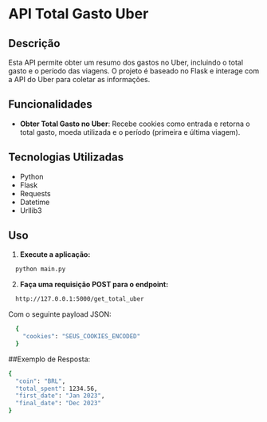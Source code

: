 # API Total Gasto Uber

## Descrição
Esta API permite obter um resumo dos gastos no Uber, incluindo o total gasto e o período das viagens. O projeto é baseado no Flask e interage com a API do Uber para coletar as informações.

## Funcionalidades
- **Obter Total Gasto no Uber**: Recebe cookies como entrada e retorna o total gasto, moeda utilizada e o período (primeira e última viagem).

## Tecnologias Utilizadas
- Python
- Flask
- Requests
- Datetime
- Urllib3

## Uso

1. **Execute a aplicação:**
  ```sh
    python main.py
  ```
2. **Faça uma requisição POST para o endpoint:**
  ```sh
    http://127.0.0.1:5000/get_total_uber
  ```
  Com o seguinte payload JSON:
  ``` sh
    {
      "cookies": "SEUS_COOKIES_ENCODED"
    }
  ```
##Exemplo de Resposta:
```sh
{
  "coin": "BRL",
  "total_spent": 1234.56,
  "first_date": "Jan 2023",
  "final_date": "Dec 2023"
}

